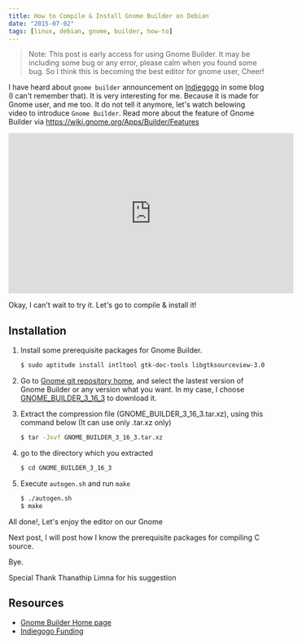 ```yaml
---
title: How to Compile & Install Gnome Builder on Debian
date: "2015-07-02"
tags: [linux, debian, gnome, builder, how-to]
---
```


> Note: This post is early access for using Gnome Builder. It may be including some bug or any error, please calm when you found some bug. So I think this is becoming the best editor for gnome user, Cheer!

I have heard about `gnome builder` announcement on [Indiegogo](https://www.indiegogo.com/projects/builder-an-ide-of-our-gnome#/story) in some blog (I can't remember that). It is very interesting for me. Because it is made for Gnome user, and me too. It do not tell it anymore, let's watch belowing video to introduce `Gnome Builder`. Read more about the feature of Gnome Builder via <https://wiki.gnome.org/Apps/Builder/Features>

<iframe width="560" height="315" src="https://www.youtube.com/embed/jXEjYu0SJ3A" frameborder="0" allowfullscreen></iframe>


Okay, I can't wait to try it. Let's go to compile & install it!

## Installation
1. Install some prerequisite packages for Gnome Builder.

    ```bash
    $ sudo aptitude install intltool gtk-doc-tools libgtksourceview-3.0-dev libdevhelp-dev libgit2-glib-1.0-dev libgjs-dev python-gobject-dev llvm-dev libclang-dev python3-dev
    ```

2. Go to [Gnome git repository home](https://git.gnome.org/browse/gnome-builder/), and select the lastest version of Gnome Builder or any version what you want. In my case, I choose [GNOME_BUILDER_3_16_3](https://git.gnome.org/browse/gnome-builder/snapshot/GNOME_BUILDER_3_16_3.tar.xz) to download it.

3. Extract the compression file (GNOME_BUILDER_3_16_3.tar.xz), using this command below (It can use only .tar.xz only)

    ```bash
    $ tar -Jxvf GNOME_BUILDER_3_16_3.tar.xz
    ```
    
4. go to the directory which you extracted

    ```bash
    $ cd GNOME_BUILDER_3_16_3
    ```

5. Execute `autogen.sh` and run `make`

    ```bash
    $ ./autogen.sh
    $ make
    ```
    
All done!, Let's enjoy the editor on our Gnome

Next post, I will post how I know the prerequisite packages for compiling C source.

Bye.

Special Thank Thanathip Limna for his suggestion

## Resources
- [Gnome Builder Home page](https://wiki.gnome.org/Apps/Builder)
- [Indiegogo Funding](https://www.indiegogo.com/projects/builder-an-ide-of-our-gnome#/story)
